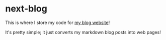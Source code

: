 # next-blog

This is where I store my code for [my blog website](https://troman.dev)!

It's pretty simple; it just converts my markdown blog posts into web pages!
